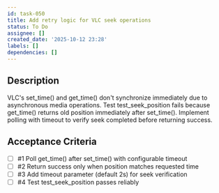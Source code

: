 ```yaml
---
id: task-050
title: Add retry logic for VLC seek operations
status: To Do
assignee: []
created_date: '2025-10-12 23:28'
labels: []
dependencies: []
---
```


## Description

VLC's set_time() and get_time() don't synchronize immediately due to asynchronous media operations. Test test_seek_position fails because get_time() returns old position immediately after set_time(). Implement polling with timeout to verify seek completed before returning success.

## Acceptance Criteria
<!-- AC:BEGIN -->
- [ ] #1 Poll get_time() after set_time() with configurable timeout
- [ ] #2 Return success only when position matches requested time
- [ ] #3 Add timeout parameter (default 2s) for seek verification
- [ ] #4 Test test_seek_position passes reliably
<!-- AC:END -->
